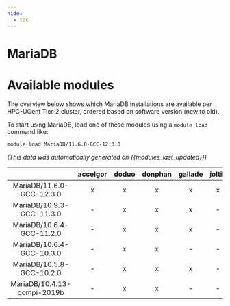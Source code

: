 ```yaml
---
hide:
  - toc
---
```


MariaDB
=======

# Available modules


The overview below shows which MariaDB installations are available per HPC-UGent Tier-2 cluster, ordered based on software version (new to old).

To start using MariaDB, load one of these modules using a `module load` command like:

```shell
module load MariaDB/11.6.0-GCC-12.3.0
```

*(This data was automatically generated on {{modules_last_updated}})*  

| |accelgor|doduo|donphan|gallade|joltik|shinx|
| :---: | :---: | :---: | :---: | :---: | :---: | :---: |
|MariaDB/11.6.0-GCC-12.3.0|x|x|x|x|x|x|
|MariaDB/10.9.3-GCC-11.3.0|-|x|x|x|-|-|
|MariaDB/10.6.4-GCC-11.2.0|-|x|x|x|-|-|
|MariaDB/10.6.4-GCC-10.3.0|-|x|x|-|-|-|
|MariaDB/10.5.8-GCC-10.2.0|-|x|x|x|-|-|
|MariaDB/10.4.13-gompi-2019b|-|x|x|-|-|-|
